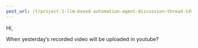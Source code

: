 ```yaml
---
post_url: /t/project-1-llm-based-automation-agent-discussion-thread-tds-jan-2025/164277/252
---
```

Hi,

When yesterday’s recorded video will be uploaded in youtube?